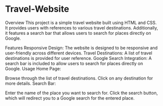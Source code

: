 # Travel-Website

Overview
This project is a simple travel website built using HTML and CSS. It provides users with references to various travel destinations. Additionally, it features a search bar that allows users to search for places directly on Google.

Features
Responsive Design: The website is designed to be responsive and user-friendly across different devices.
Travel Destinations: A list of travel destinations is provided for user reference.
Google Search Integration: A search bar is included to allow users to search for places directly on Google.
Usage
Home Page:

Browse through the list of travel destinations.
Click on any destination for more details.
Search Bar:

Enter the name of the place you want to search for.
Click the search button, which will redirect you to a Google search for the entered place.
